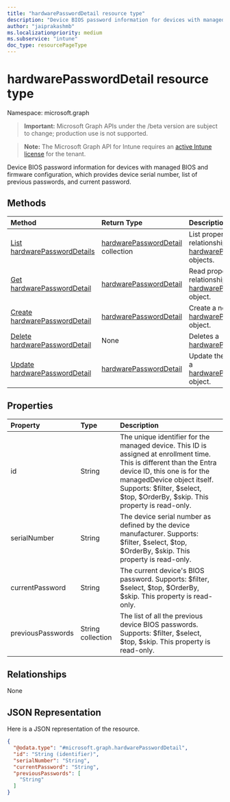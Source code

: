 ```yaml
---
title: "hardwarePasswordDetail resource type"
description: "Device BIOS password information for devices with managed BIOS and firmware configuration, which provides device serial number, list of previous passwords, and current password."
author: "jaiprakashmb"
ms.localizationpriority: medium
ms.subservice: "intune"
doc_type: resourcePageType
---
```


# hardwarePasswordDetail resource type

Namespace: microsoft.graph
> **Important:** Microsoft Graph APIs under the /beta version are subject to change; production use is not supported.

> **Note:** The Microsoft Graph API for Intune requires an [active Intune license](https://go.microsoft.com/fwlink/?linkid=839381) for the tenant.


Device BIOS password information for devices with managed BIOS and firmware configuration, which provides device serial number, list of previous passwords, and current password.

## Methods
|Method|Return Type|Description|
|:---|:---|:---|
|[List hardwarePasswordDetails](../api/intune-deviceconfig-hardwarepassworddetail-list.md)|[hardwarePasswordDetail](../resources/intune-deviceconfig-hardwarepassworddetail.md) collection|List properties and relationships of the [hardwarePasswordDetail](../resources/intune-deviceconfig-hardwarepassworddetail.md) objects.|
|[Get hardwarePasswordDetail](../api/intune-deviceconfig-hardwarepassworddetail-get.md)|[hardwarePasswordDetail](../resources/intune-deviceconfig-hardwarepassworddetail.md)|Read properties and relationships of the [hardwarePasswordDetail](../resources/intune-deviceconfig-hardwarepassworddetail.md) object.|
|[Create hardwarePasswordDetail](../api/intune-deviceconfig-hardwarepassworddetail-create.md)|[hardwarePasswordDetail](../resources/intune-deviceconfig-hardwarepassworddetail.md)|Create a new [hardwarePasswordDetail](../resources/intune-deviceconfig-hardwarepassworddetail.md) object.|
|[Delete hardwarePasswordDetail](../api/intune-deviceconfig-hardwarepassworddetail-delete.md)|None|Deletes a [hardwarePasswordDetail](../resources/intune-deviceconfig-hardwarepassworddetail.md).|
|[Update hardwarePasswordDetail](../api/intune-deviceconfig-hardwarepassworddetail-update.md)|[hardwarePasswordDetail](../resources/intune-deviceconfig-hardwarepassworddetail.md)|Update the properties of a [hardwarePasswordDetail](../resources/intune-deviceconfig-hardwarepassworddetail.md) object.|

## Properties
|Property|Type|Description|
|:---|:---|:---|
|id|String|The unique identifier for the managed device. This ID is assigned at enrollment time. This is different than the Entra device ID, this one is for the managedDevice object itself. Supports: $filter, $select, $top, $OrderBy, $skip. This property is read-only.|
|serialNumber|String|The device serial number as defined by the device manufacturer. Supports: $filter, $select, $top, $OrderBy, $skip. This property is read-only.|
|currentPassword|String|The current device's BIOS password. Supports: $filter, $select, $top, $OrderBy, $skip. This property is read-only.|
|previousPasswords|String collection|The list of all the previous device BIOS passwords. Supports: $filter, $select, $top, $skip. This property is read-only.|

## Relationships
None

## JSON Representation
Here is a JSON representation of the resource.
<!-- {
  "blockType": "resource",
  "keyProperty": "id",
  "@odata.type": "microsoft.graph.hardwarePasswordDetail"
}
-->
``` json
{
  "@odata.type": "#microsoft.graph.hardwarePasswordDetail",
  "id": "String (identifier)",
  "serialNumber": "String",
  "currentPassword": "String",
  "previousPasswords": [
    "String"
  ]
}
```
